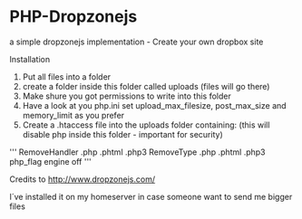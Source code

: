 # PHP-Dropzonejs
a simple dropzonejs implementation - Create your own dropbox site

Installation

1. Put all files into a folder
2. create a folder inside this folder called uploads (files will go there)
3. Make shure you got permissions to write into this folder
4. Have a look at you php.ini set upload_max_filesize, post_max_size and memory_limit as you prefer
5. Create a .htaccess file into the uploads folder containing: (this will disable php inside this folder - important for security)

'''
RemoveHandler .php .phtml .php3
RemoveType .php .phtml .php3
php_flag engine off
'''

Credits to http://www.dropzonejs.com/

I´ve installed it on my homeserver in case someone want to send me bigger files
